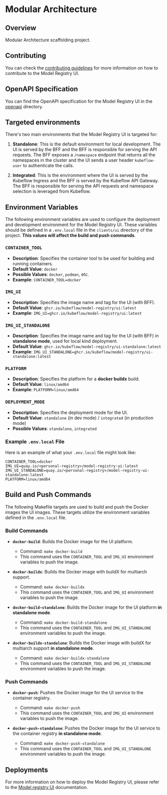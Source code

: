 [frontend requirements]: ./frontend/docs/dev-setup.md#requirements
[BFF requirements]: ./bff/README.md#pre-requisites
[Model registry UI]: ./docs/README.md
[contributing guidelines]: ./CONTRIBUTING.md

# Modular Architecture

## Overview

Modular Architecture scaffolding project.

## Contributing

You can check the [contributing guidelines] for more information on how to contribute to the Model Registry UI.

## OpenAPI Specification

You can find the OpenAPI specification for the Model Registry UI in the [openapi](./api/openapi) directory.

## Targeted environments

There's two main environments that the Model Registry UI is targeted for:

1. **Standalone**: This is the default environment for local development. The UI is served by the BFF and the BFF is responsible for serving the API requests. The BFF exposes a `/namespace` endpoint that returns all the namespaces in the cluster and the UI sends a user header `kubeflow-user` to authenticate the calls.

2. **Integrated**: This is the environment where the UI is served by the Kubeflow Ingress and the BFF is served by the Kubeflow API Gateway. The BFF is responsible for serving the API requests and namespace selection is leveraged from Kubeflow.

## Environment Variables

The following environment variables are used to configure the deployment and development environment for the Model Registry UI. These variables should be defined in a `.env.local` file in the `clients/ui` directory of the project. **This values will affect the build and push commands**.

### `CONTAINER_TOOL`

* **Description**: Specifies the container tool to be used for building and running containers.
* **Default Value**: `docker`
* **Possible Values**: `docker`, `podman`, etc.
* **Example**: `CONTAINER_TOOL=docker`

### `IMG_UI`

* **Description**: Specifies the image name and tag for the UI (with BFF).
* **Default Value**: `ghcr.io/kubeflow/model-registry/ui:latest`
* **Example**: `IMG_UI=ghcr.io/kubeflow/model-registry/ui:latest`

### `IMG_UI_STANDALONE`

* **Description**: Specifies the image name and tag for the UI (with BFF) in **standalone mode**, used for local kind deployment.
* **Default Value**: `ghcr.io/kubeflow/model-registry/ui-standalone:latest`
* **Example**: `IMG_UI_STANDALONE=ghcr.io/kubeflow/model-registry/ui-standalone:latest`

### `PLATFORM`

* **Description**: Specifies the platform for a **docker buildx** build.
* **Default Value**: `linux/amd64`
* **Example**: `PLATFORM=linux/amd64`

### `DEPLOYMENT_MODE`

* **Description**: Specifies the deployment mode for the UI.
* **Default Value**: `standalone` (in dev mode) / `integrated` (in production mode)
* **Possible Values**: `standalone`, `integrated`

### Example `.env.local` File

Here is an example of what your `.env.local` file might look like:

```shell
CONTAINER_TOOL=docker
IMG_UI=quay.io/<personal-registry>/model-registry-ui:latest
IMG_UI_STANDALONE=quay.io/<personal-registry>/model-registry-ui-standalone:latest
PLATFORM=linux/amd64
```

## Build and Push Commands

The following Makefile targets are used to build and push the Docker images the UI images. These targets utilize the environment variables defined in the `.env.local` file.

### Build Commands

* **`docker-build`**: Builds the Docker image for the UI platform.
  * Command: `make docker-build`
  * This command uses the `CONTAINER_TOOL` and `IMG_UI` environment variables to push the image.

* **`docker-buildx`**: Builds the Docker image with buildX for multiarch support.
  * Command: `make docker-buildx`
  * This command uses the `CONTAINER_TOOL` and `IMG_UI` environment variables to push the image.

* **`docker-build-standalone`**: Builds the Docker image for the UI platform **in standalone mode**.
  * Command: `make docker-build-standalone`
  * This command uses the `CONTAINER_TOOL` and `IMG_UI_STANDALONE` environment variables to push the image.

* **`docker-buildx-standalone`**: Builds the Docker image with buildX for multiarch support **in standalone mode**.
  * Command: `make docker-buildx-standalone`
  * This command uses the `CONTAINER_TOOL` and `IMG_UI_STANDALONE` environment variables to push the image.

### Push Commands

* **`docker-push`**: Pushes the Docker image for the UI service to the container registry.
  * Command: `make docker-push`
  * This command uses the `CONTAINER_TOOL` and `IMG_UI` environment variables to push the image.

* **`docker-push-standalone`**: Pushes the Docker image for the UI service to the container registry **in standalone mode**.
  * Command: `make docker-push-standalone`
  * This command uses the `CONTAINER_TOOL` and `IMG_UI_STANDALONE` environment variables to push the image.

## Deployments

For more information on how to deploy the Model Registry UI, please refer to the [Model registry UI] documentation.
